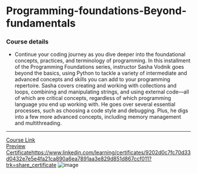 # Programming-foundations-Beyond-fundamentals
### Course details
- Continue your coding journey as you dive deeper into the foundational concepts, practices, and terminology of programming. In this installment of the Programming Foundations series, instructor Sasha Vodnik goes beyond the basics, using Python to tackle a variety of intermediate and advanced concepts and skills you can add to your programming repertoire. Sasha covers creating and working with collections and loops, combining and manipulating strings, and using external code—all of which are critical concepts, regardless of which programming language you end up working with. He goes over several essential processes, such as choosing a code style and debugging. Plus, he digs into a few more advanced concepts, including memory management and multithreading.
---
[Course Link](https://www.linkedin.com/learning/programming-foundations-beyond-the-fundamentals/?resume=false)
<br>[Preview Certificate]()https://www.linkedin.com/learning/certificates/9202d0c7fc70d33d0432e7e5e4fa21ca890a6ea7891aa3e829d851d867ccf011?trk=share_certificate
![image](https://user-images.githubusercontent.com/103145317/179906969-d744e736-765d-4f0d-ab85-213b244cccf1.png)

